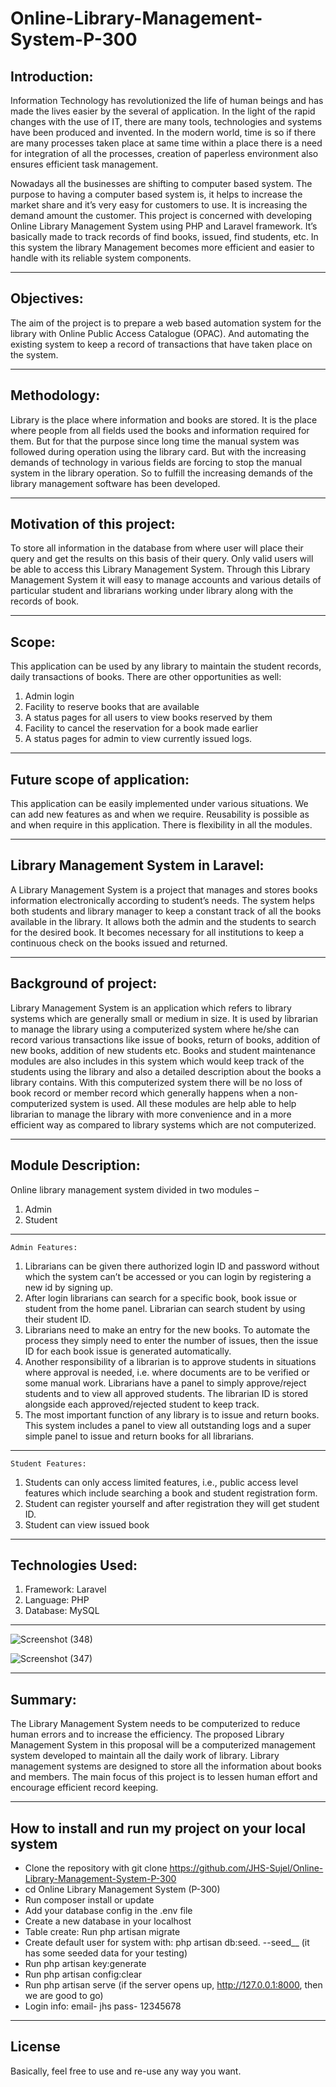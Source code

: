 # Online-Library-Management-System-P-300


## Introduction: 

Information Technology has revolutionized the life of human beings and has made the lives easier by the several of application. In the light of the rapid changes with the use of IT, there are many tools, technologies and systems have been produced and invented. In the modern world, time is so if there are many processes taken place at same time within a place there is a need for integration of all the processes, creation of paperless environment also ensures efficient task management. 


Nowadays all the businesses are shifting to computer based system. The purpose to having a computer based system is, it helps to increase the market share and it’s very easy for customers to use. It is increasing the demand amount the customer. This project is concerned with developing Online Library Management System using PHP and Laravel framework. It’s basically made to track records of find books, issued, find students, etc. In this system the library Management becomes more efficient and easier to handle with its reliable system components.

---

## Objectives: 

The aim of the project is to prepare a web based automation system for the library with Online Public Access Catalogue (OPAC). And automating the existing system to keep a record of transactions that have taken place on the system.

---


## Methodology: 

Library is the place where information and books are stored. It is the place where people from all fields used the books and information required for them. But for that the purpose since long time the manual system was followed during operation using the library card. But with the increasing demands of technology in various fields are forcing to stop the manual system in the library operation. So to fulfill the increasing demands of the library management software has been developed.

---

## Motivation of this project: 

To store all information in the database from where user will place their query and get the results on this basis of their query. Only valid users will be able to access this Library Management System. Through this Library Management System it will easy to manage accounts and various details of particular student and librarians working under library along with the records of book.          

---

## Scope: 

This application can be used by any library to maintain the student records, daily transactions of books. There are other opportunities as well: 

1.	Admin login 
2.	Facility to reserve books that are available 
3.	A status pages for all users to view books reserved by them
4.	Facility to cancel the reservation for a book made earlier 
5.	A status pages for admin to view currently issued logs.

---

## Future scope of application: 

This application can be easily implemented under various situations. We can add new features as and when we require. Reusability is possible as and when require in this application. There is flexibility in all the modules.

---

## Library Management System in Laravel: 

A Library Management System is a project that manages and stores books information electronically according to student’s needs. The system helps both students and library manager to keep a constant track of all the books available in the library. It allows both the admin and the students to search for the desired book. It becomes necessary for all institutions to keep a continuous check on the books issued and returned. 

---

## Background of project: 

Library Management System is an application which refers to library systems which are generally small or medium in size. It is used by librarian to manage the library using a computerized system where he/she can record various transactions like issue of books, return of books, addition of new books, addition of new students etc.
Books and student maintenance modules are also includes in this system which would keep track of the students using the library and also a detailed description about the books a library contains. With this computerized system there will be no loss of book record or member record which generally happens when a non-computerized system is used.
All these modules are help able to help librarian to manage the library with more convenience and in a more efficient way as compared to library systems which are not computerized.

---

## Module Description: 

Online library management system divided in two modules –

1.	Admin 
2.	Student

---

 	Admin Features: 
   
1.	Librarians can be given there authorized login ID and password without which the system can’t be accessed or you can login by registering a new id by signing up.
2.	After login librarians can search for a specific book, book issue or student from the home panel. Librarian can search student by using their student ID.
3.	Librarians need to make an entry for the new books. To automate the process they simply need to enter the number of issues, then the issue ID for each book issue is generated automatically.
4.	Another responsibility of a librarian is to approve students in situations where approval is needed, i.e. where documents are to be verified or some manual work. Librarians have a panel to simply approve/reject students and to view all approved students. The librarian ID is stored alongside each approved/rejected student to keep track.
5.	The most important function of any library is to issue and return books. This system includes a panel to view all outstanding logs and a super simple panel to issue and return books for all librarians.

---

 	Student Features:
   
1.	Students can only access limited features, i.e., public access level features which include searching a book and student registration form.
2.	Student can register yourself and after registration they will get student ID.
3.	Student can view issued book

---

## Technologies Used:

1.	Framework: Laravel
2.	Language: PHP 
3.	Database: MySQL

---

![Screenshot (348)](https://user-images.githubusercontent.com/73945266/111470792-6bc3e380-8752-11eb-8e7f-58b543b34e0a.png)

![Screenshot (347)](https://user-images.githubusercontent.com/73945266/111470640-4636da00-8752-11eb-9138-1f75e06ddf07.png)

---


## Summary: 

The Library Management System needs to be computerized to reduce human errors and to increase the efficiency. The proposed Library Management System in this proposal will be a computerized management system developed to maintain all the daily work of library. Library management systems are designed to store all the information about books and members.
The main focus of this project is to lessen human effort and encourage efficient record keeping.


---


## How to install and run my project on your local system

- Clone the repository with git clone https://github.com/JHS-Sujel/Online-Library-Management-System-P-300
- cd Online Library Management System (P-300)
- Run composer install or update 
- Add your database config in the .env file
- Create a new database in your localhost 
- Table create: Run php artisan migrate
- Create default user for system with: php artisan db:seed.    --seed__ (it has some seeded data for your testing)
- Run php artisan key:generate
- Run php artisan config:clear
- Run php artisan serve (if the server opens up, http://127.0.0.1:8000, then we are good to go)
- Login info: email- jhs pass- 12345678

---

## License

   Basically, feel free to use and re-use any way you want.

